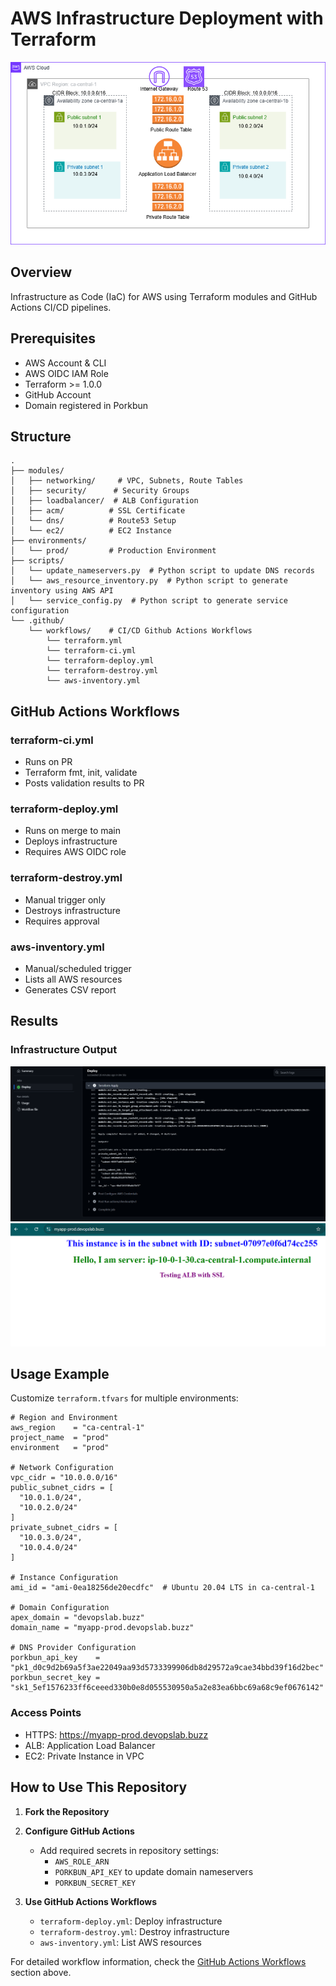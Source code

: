 # **AWS Infrastructure Deployment with Terraform**

<img src="screenshots/architecture.png" alt="AWS Infrastructure Architecture" width="800"/>

## Overview
Infrastructure as Code (IaC) for AWS using Terraform modules and GitHub Actions CI/CD pipelines.

## Prerequisites
- AWS Account & CLI
- AWS OIDC IAM Role
- Terraform >= 1.0.0
- GitHub Account
- Domain registered in Porkbun

## Structure
```
.
├── modules/
│   ├── networking/     # VPC, Subnets, Route Tables
│   ├── security/      # Security Groups
│   ├── loadbalancer/  # ALB Configuration
│   ├── acm/          # SSL Certificate
│   └── dns/          # Route53 Setup
│   └── ec2/          # EC2 Instance
├── environments/
│   └── prod/         # Production Environment
├── scripts/
│   └── update_nameservers.py  # Python script to update DNS records
│   └── aws_resource_inventory.py  # Python script to generate inventory using AWS API
│   └── service_config.py  # Python script to generate service configuration
└── .github/
    └── workflows/    # CI/CD Github Actions Workflows
        └── terraform.yml
        └── terraform-ci.yml
        └── terraform-deploy.yml
        └── terraform-destroy.yml
        └── aws-inventory.yml
```

## GitHub Actions Workflows

### terraform-ci.yml
- Runs on PR
- Terraform fmt, init, validate
- Posts validation results to PR

### terraform-deploy.yml
- Runs on merge to main
- Deploys infrastructure
- Requires AWS OIDC role

### terraform-destroy.yml
- Manual trigger only
- Destroys infrastructure
- Requires approval

### aws-inventory.yml
- Manual/scheduled trigger
- Lists all AWS resources
- Generates CSV report

## Results

### Infrastructure Output
![Terraform Output](screenshots/output1.png)
![Terraform Output](screenshots/output2.png)

## Usage Example

Customize `terraform.tfvars` for multiple environments:

```hcl
# Region and Environment
aws_region    = "ca-central-1"
project_name  = "prod"
environment   = "prod"

# Network Configuration
vpc_cidr = "10.0.0.0/16"
public_subnet_cidrs = [
  "10.0.1.0/24",
  "10.0.2.0/24"
]
private_subnet_cidrs = [
  "10.0.3.0/24",
  "10.0.4.0/24"
]

# Instance Configuration
ami_id = "ami-0ea18256de20ecdfc"  # Ubuntu 20.04 LTS in ca-central-1

# Domain Configuration
apex_domain = "devopslab.buzz"
domain_name = "myapp-prod.devopslab.buzz"

# DNS Provider Configuration
porkbun_api_key    = "pk1_d0c9d2b69a5f3ae22049aa93d5733399906db8d29572a9cae34bbd39f16d2bec"
porkbun_secret_key = "sk1_5ef1576233ff6ceeed330b0e8d055530950a5a2e83ea6bbc69a68c9ef0676142"
```

### Access Points
- HTTPS: https://myapp-prod.devopslab.buzz
- ALB: Application Load Balancer
- EC2: Private Instance in VPC

## How to Use This Repository

1. **Fork the Repository**
2. **Configure GitHub Actions**
   - Add required secrets in repository settings:
     - `AWS_ROLE_ARN`
     - `PORKBUN_API_KEY` to update domain nameservers
     - `PORKBUN_SECRET_KEY`

3. **Use GitHub Actions Workflows**
   - `terraform-deploy.yml`: Deploy infrastructure
   - `terraform-destroy.yml`: Destroy infrastructure
   - `aws-inventory.yml`: List AWS resources

For detailed workflow information, check the [GitHub Actions Workflows](#github-actions-workflows) section above.